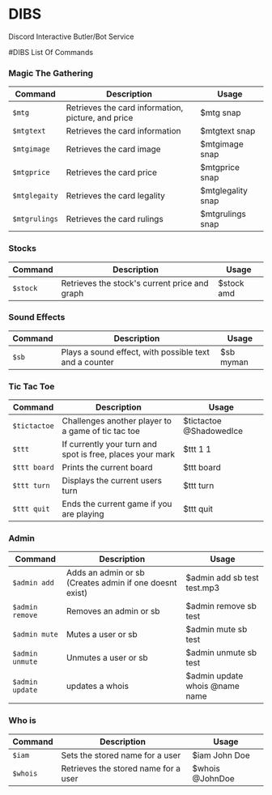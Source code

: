 # DIBS
Discord Interactive Butler/Bot Service

#DIBS List Of Commands

### Magic The Gathering
Command | Description | Usage
--------|--------------|-------
`$mtg` |  Retrieves the card information, picture, and price | $mtg snap
`$mtgtext` | Retrieves the card information | $mtgtext snap
`$mtgimage` | Retrieves the card image | $mtgimage snap
`$mtgprice` | Retrieves the card price | $mtgprice snap
`$mtglegaity` | Retrieves the card legality | $mtglegality snap
`$mtgrulings` | Retrieves the card rulings | $mtgrulings snap

### Stocks
Command | Description | Usage
--------|--------------|-------
`$stock` |  Retrieves the stock's current price and graph | $stock amd

### Sound Effects
Command | Description | Usage
--------|--------------|-------
`$sb` | Plays a sound effect, with possible text and a counter | $sb myman

### Tic Tac Toe
Command | Description | Usage
--------|--------------|-------
`$tictactoe` |  Challenges another player to a game of tic tac toe | $tictactoe @ShadowedIce
`$ttt` | If currently your turn and spot is free, places your mark | $ttt 1 1
`$ttt board` | Prints the current board | $ttt board
`$ttt turn` | Displays the current users turn | $ttt turn
`$ttt quit` | Ends the current game if you are playing | $ttt quit

### Admin
Command | Description | Usage
--------|--------------|-------
`$admin add` | Adds an admin or sb (Creates admin if one doesnt exist) | $admin add sb test test.mp3
`$admin remove` | Removes an admin or sb | $admin remove sb test
`$admin mute` | Mutes a user or sb | $admin mute sb test
`$admin unmute` | Unmutes a user or sb | $admin unmute sb test
`$admin update` | updates a whois | $admin update whois @name name

### Who is
Command | Description | Usage
--------|--------------|-------
`$iam` |  Sets the stored name for a user | $iam John Doe
`$whois` |  Retrieves the stored name for a user | $whois @JohnDoe